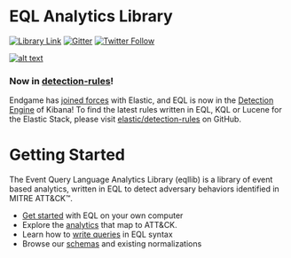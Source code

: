 # EQL Analytics Library
[![Library Link](https://readthedocs.org/projects/eqllib/badge/?version=latest)](https://eqllib.readthedocs.io/en/latest/?badge=latest)
[![Gitter](https://badges.gitter.im/eventquerylang/community.svg)](https://gitter.im/eventquerylang/community?utm_source=badge&utm_medium=badge&utm_campaign=pr-badge)
[![Twitter Follow](https://img.shields.io/twitter/follow/eventquerylang.svg?style=social)](https://twitter.com/eventquerylang)

[![alt text](docs/_static/eql-whoami.jpg "What is EQL")](https://eqllib.readthedocs.io)

### Now in [detection-rules](https://github.com/elastic/detection-rules)!
   Endgame has [joined forces](https://www.elastic.co/blog/endgame-joins-forces-with-elastic) with Elastic, and EQL is now in the [Detection Engine](https://www.elastic.co/guide/en/security/current/rules-ui-create.html#create-eql-rule) of Kibana! To find the latest rules written in EQL, KQL or Lucene for the Elastic Stack, please visit [elastic/detection-rules](https://github.com/elastic/detection-rules) on GitHub.

# Getting Started

The Event Query Language Analytics Library (eqllib) is a library of event based analytics, written in EQL to detect adversary behaviors identified in MITRE ATT&CK™.

- [Get started](https://eqllib.readthedocs.io/en/latest/guides/index.html) with EQL on your own computer 
- Explore the [analytics](https://eqllib.readthedocs.io/en/latest/analytics.html) that map to ATT&CK. 
- Learn how to [write queries](https://eql.readthedocs.io/en/latest/query-guide) in EQL syntax 
- Browse our [schemas](https://eqllib.readthedocs.io/en/latest/schemas.html) and existing normalizations
